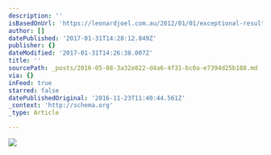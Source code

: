 ```yaml
---
description: ''
isBasedOnUrl: 'https://leonardjoel.com.au/2012/01/01/exceptional-results-modern-design/'
author: []
datePublished: '2017-01-31T14:28:12.849Z'
publisher: {}
dateModified: '2017-01-31T14:26:38.007Z'
title: ''
sourcePath: _posts/2016-05-08-3a32e822-d4a6-4f31-bc0a-e7394d25b188.md
via: {}
inFeed: true
starred: false
datePublishedOriginal: '2016-11-23T11:40:44.561Z'
_context: 'http://schema.org'
_type: Article

---
```

![](https://s3-ap-southeast-2.amazonaws.com/leonard-joel/wp-content/uploads/2015/08/5.jpg)